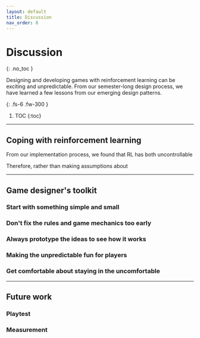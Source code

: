 ```yaml
---
layout: default
title: Discussion
nav_order: 8
---
```



# Discussion
{: .no_toc }

Designing and developing games with reinforcement learning can be exciting and unpredictable. From our semester-long design process, we have learned a few lessons from our emerging design patterns. 

{: .fs-6 .fw-300 }


1. TOC
{:toc}

---



## Coping with reinforcement learning

From our implementation process, we found that RL has both  uncontrollable

Therefore, rather than making assumptions about 

---

##  Game designer's toolkit

### Start with something simple and small

### Don't fix the rules and game mechanics too early

### Always prototype the ideas to see how it works

### Making the unpredictable fun for players

### Get comfortable about staying in the uncomfortable

---

## Future work

### Playtest
### Measurement